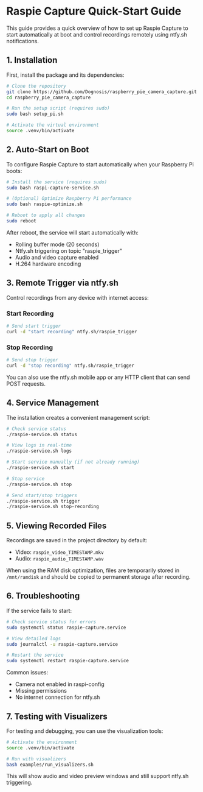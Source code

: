 # Raspie Capture Quick-Start Guide

This guide provides a quick overview of how to set up Raspie Capture to start automatically at boot and control recordings remotely using ntfy.sh notifications.

## 1. Installation

First, install the package and its dependencies:

```bash
# Clone the repository
git clone https://github.com/Dognosis/raspberry_pie_camera_capture.git
cd raspberry_pie_camera_capture

# Run the setup script (requires sudo)
sudo bash setup_pi.sh

# Activate the virtual environment
source .venv/bin/activate
```

## 2. Auto-Start on Boot

To configure Raspie Capture to start automatically when your Raspberry Pi boots:

```bash
# Install the service (requires sudo)
sudo bash raspi-capture-service.sh

# (Optional) Optimize Raspberry Pi performance
sudo bash raspie-optimize.sh

# Reboot to apply all changes
sudo reboot
```

After reboot, the service will start automatically with:
- Rolling buffer mode (20 seconds)
- Ntfy.sh triggering on topic "raspie_trigger"
- Audio and video capture enabled
- H.264 hardware encoding

## 3. Remote Trigger via ntfy.sh

Control recordings from any device with internet access:

### Start Recording

```bash
# Send start trigger
curl -d "start recording" ntfy.sh/raspie_trigger
```

### Stop Recording

```bash
# Send stop trigger
curl -d "stop recording" ntfy.sh/raspie_trigger
```

You can also use the ntfy.sh mobile app or any HTTP client that can send POST requests.

## 4. Service Management

The installation creates a convenient management script:

```bash
# Check service status
./raspie-service.sh status

# View logs in real-time
./raspie-service.sh logs

# Start service manually (if not already running)
./raspie-service.sh start

# Stop service
./raspie-service.sh stop

# Send start/stop triggers
./raspie-service.sh trigger
./raspie-service.sh stop-recording
```

## 5. Viewing Recorded Files

Recordings are saved in the project directory by default:
- Video: `raspie_video_TIMESTAMP.mkv`
- Audio: `raspie_audio_TIMESTAMP.wav`

When using the RAM disk optimization, files are temporarily stored in `/mnt/ramdisk` and should be copied to permanent storage after recording.

## 6. Troubleshooting

If the service fails to start:

```bash
# Check service status for errors
sudo systemctl status raspie-capture.service

# View detailed logs
sudo journalctl -u raspie-capture.service

# Restart the service
sudo systemctl restart raspie-capture.service
```

Common issues:
- Camera not enabled in raspi-config
- Missing permissions
- No internet connection for ntfy.sh

## 7. Testing with Visualizers

For testing and debugging, you can use the visualization tools:

```bash
# Activate the environment
source .venv/bin/activate

# Run with visualizers
bash examples/run_visualizers.sh
```

This will show audio and video preview windows and still support ntfy.sh triggering. 